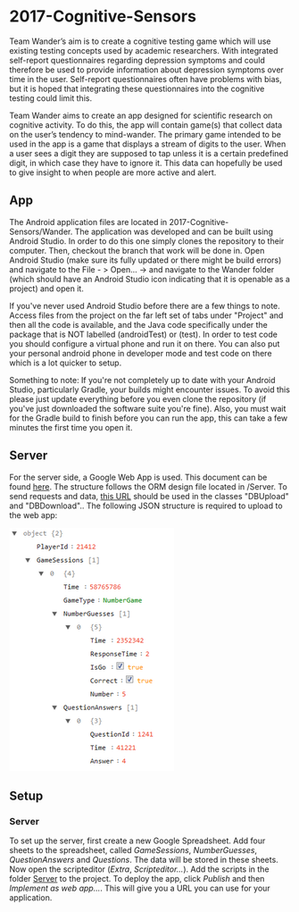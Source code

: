 # 2017-Cognitive-Sensors
Team Wander’s aim is to create a cognitive testing game which will use existing testing concepts used by academic researchers. With integrated self-report questionnaires regarding depression symptoms and could therefore be used to provide information about depression symptoms over time in the user. Self-report questionnaires often have problems with bias, but it is hoped that integrating these questionnaires into the cognitive testing could limit this.

Team Wander aims to create an app designed for scientific research on cognitive activity. To do this, the app will contain game(s) that collect data on the user’s tendency to mind-wander. The primary game intended to be used in the app is a game that displays a stream of digits to the user. When a user sees a digit they are supposed to tap unless it is a certain predefined digit, in which case they have to ignore it. This data can hopefully be used to give insight to when people are more active and alert.

## App
The Android application files are located in 2017-Cognitive-Sensors/Wander. The application was developed and can be built using Android Studio.  In order to do this one simply clones the repository to their computer.  Then, checkout the branch that work will be done in.  Open Android Studio (make sure its fully updated or there might be build errors) and navigate to the File - > Open... -> and navigate to the Wander folder (which should have an Android Studio icon indicating that it is openable as a project) and open it.

If you've never used Android Studio before there are a few things to note.  Access files from the project on the far left set of tabs under "Project" and then all the code is available, and the Java code specifically under the package that is NOT labelled (androidTest) or (test).  In order to test code you should configure a virtual phone and run it on there.  You can also put your personal android phone in developer mode and test code on there which is a lot quicker to setup.

Something to note: If you're not completely up to date with your Android Studio, particularly Gradle, your builds might encounter issues.  To avoid this please just update everything before you even clone the repository (if you've just downloaded the software suite you're fine).  Also, you must wait for the Gradle build to finish before you can run the app, this can take a few minutes the first time you open it.

## Server
For the server side, a Google Web App is used. This document can be found [here](https://docs.google.com/spreadsheets/d/11B4swCBJJOPQxJuCC7GZ-atJyUtk2wHHVclxLwEtkOI/edit#gid=978512187). The structure follows the ORM design file located in /Server. To send requests and data, [this URL](https://script.google.com/macros/s/AKfycbxvbf-dg4ZYc-vFpCCygBgsPpcHl7G31kMmouhhbA6pO-2luQk/exec) should be used in the classes "DBUpload" and "DBDownload".. The following JSON structure is required to upload to the web app: 

![JSON structure accepted by web app. This is also available in the architecture document.](Server/JSON_structure.png)

## Setup

### Server
To set up the server, first create a new Google Spreadsheet. Add four sheets to the spreadsheet, called *GameSessions*, *NumberGuesses*, *QuestionAnswers* and *Questions*. The data will be stored in these sheets. Now open the scripteditor (*Extra*, *Scripteditor…*). Add the scripts in the folder [Server](Server) to the project. To deploy the app, click *Publish* and then *Implement as web app…*. This will give you a URL you can use for your application.
